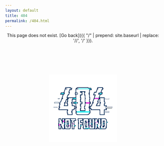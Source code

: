 ```yaml
---
layout: default
title: 404
permalink: /404.html
---
```




<div align=center>

<p>This page does not exist. [Go back]({{ "/" | prepend: site.baseurl | replace: '//', '/' }}).<p>


<div style="margin:20%"><img src="/assets/404.gif"></div>

